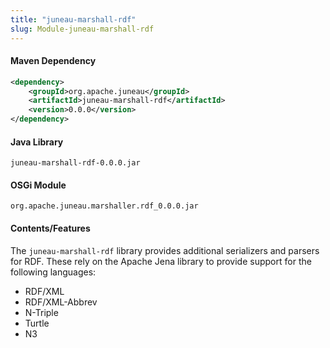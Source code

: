 ```yaml
---
title: "juneau-marshall-rdf"
slug: Module-juneau-marshall-rdf
---
```


#### Maven Dependency

```xml
<dependency>
    <groupId>org.apache.juneau</groupId>
    <artifactId>juneau-marshall-rdf</artifactId>
    <version>0.0.0</version>
</dependency>
```

#### Java Library

```text
juneau-marshall-rdf-0.0.0.jar
```

#### OSGi Module

```text
org.apache.juneau.marshaller.rdf_0.0.0.jar
```

#### Contents/Features

The `juneau-marshall-rdf` library provides additional serializers and parsers for RDF.
These rely on the Apache Jena library to provide support for the following languages:
- RDF/XML
- RDF/XML-Abbrev
- N-Triple
- Turtle
- N3
